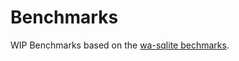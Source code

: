 # Benchmarks

WIP Benchmarks based on the [wa-sqlite bechmarks](https://rhashimoto.github.io/wa-sqlite/demo/benchmarks.html).

